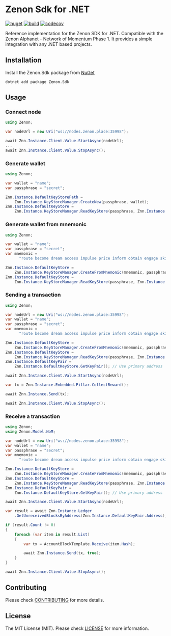 # Zenon Sdk for .NET

[![nuget](https://img.shields.io/nuget/vpre/Zenon.Sdk)](https://nuget.org/packages/Zenon.Sdk) [![build](https://img.shields.io/github/actions/workflow/status/kingGorrin/znn_sdk_csharp/publish.yml?branch=main)](https://github.com/KingGorrin/znn_sdk_csharp/actions/workflows/publish.yml) [![codecov](https://img.shields.io/codecov/c/github/KingGorrin/znn_sdk_csharp?token=FWKGWMWO7U)](https://codecov.io/gh/KingGorrin/znn_sdk_csharp)

Reference implementation for the Zenon SDK for .NET. Compatible with the Zenon Alphanet - Network of Momentum Phase 1. 
It provides a simple integration with any .NET based projects.

## Installation

Install the Zenon.Sdk package from [NuGet](https://www.nuget.org/packages/Zenon.Sdk)

```
dotnet add package Zenon.Sdk
```

## Usage

### Connect node

```csharp
using Zenon;

var nodeUrl = new Uri("ws://nodes.zenon.place:35998");

await Znn.Instance.Client.Value.StartAsync(nodeUrl);
...
await Znn.Instance.Client.Value.StopAsync();
```

### Generate wallet

```csharp
using Zenon;

var wallet = "name";
var passphrase = "secret";

Znn.Instance.DefaultKeyStorePath = 
    Znn.Instance.KeyStoreManager.CreateNew(passphrase, wallet);
Znn.Instance.DefaultKeyStore = 
    Znn.Instance.KeyStoreManager.ReadKeyStore(passphrase, Znn.Instance.DefaultKeyStorePath);
```

### Generate wallet from mnemonic

```csharp
using Zenon;

var wallet = "name";
var passphrase = "secret";
var mnemonic =
      "route become dream access impulse price inform obtain engage ski believe awful absent pig thing vibrant possible exotic flee pepper marble rural fire fancy";

Znn.Instance.DefaultKeyStore = 
    Znn.Instance.KeyStoreManager.CreateFromMnemonic(mnemonic, passphrase, wallet);
Znn.Instance.DefaultKeyStore = 
    Znn.Instance.KeyStoreManager.ReadKeyStore(passphrase, Znn.Instance.DefaultKeyStorePath);
```

### Sending a transaction

```csharp
using Zenon;

var nodeUrl = new Uri("ws://nodes.zenon.place:35998");
var wallet = "name";
var passphrase = "secret";
var mnemonic =
      "route become dream access impulse price inform obtain engage ski believe awful absent pig thing vibrant possible exotic flee pepper marble rural fire fancy";

Znn.Instance.DefaultKeyStore = 
    Znn.Instance.KeyStoreManager.CreateFromMnemonic(mnemonic, passphrase, wallet);
Znn.Instance.DefaultKeyStore = 
    Znn.Instance.KeyStoreManager.ReadKeyStore(passphrase, Znn.Instance.DefaultKeyStorePath);
Znn.Instance.DefaultKeyPair = 
    Znn.Instance.DefaultKeyStore.GetKeyPair(); // Use primary address

await Znn.Instance.Client.Value.StartAsync(nodeUrl);

var tx = Znn.Instance.Embedded.Pillar.CollectReward();

await Znn.Instance.Send(tx);

await Znn.Instance.Client.Value.StopAsync();
```

### Receive a transaction

```csharp
using Zenon;
using Zenon.Model.NoM;

var nodeUrl = new Uri("ws://nodes.zenon.place:35998");
var wallet = "name";
var passphrase = "secret";
var mnemonic =
      "route become dream access impulse price inform obtain engage ski believe awful absent pig thing vibrant possible exotic flee pepper marble rural fire fancy";

Znn.Instance.DefaultKeyStore = 
    Znn.Instance.KeyStoreManager.CreateFromMnemonic(mnemonic, passphrase, wallet);
Znn.Instance.DefaultKeyStore = 
    Znn.Instance.KeyStoreManager.ReadKeyStore(passphrase, Znn.Instance.DefaultKeyStorePath);
Znn.Instance.DefaultKeyPair = 
    Znn.Instance.DefaultKeyStore.GetKeyPair(); // Use primary address

await Znn.Instance.Client.Value.StartAsync(nodeUrl);

var result = await Znn.Instance.Ledger
    .GetUnreceivedBlocksByAddress(Znn.Instance.DefaultKeyPair.Address);

if (result.Count != 0)
{
    foreach (var item in result.List)
    {
        var tx = AccountBlockTemplate.Receive(item.Hash);

        await Znn.Instance.Send(tx, true);
    }
}

await Znn.Instance.Client.Value.StopAsync();
```

## Contributing

Please check [CONTRIBUTING](./CONTRIBUTING.md) for more details.

## License

The MIT License (MIT). Please check [LICENSE](./LICENSE) for more information.